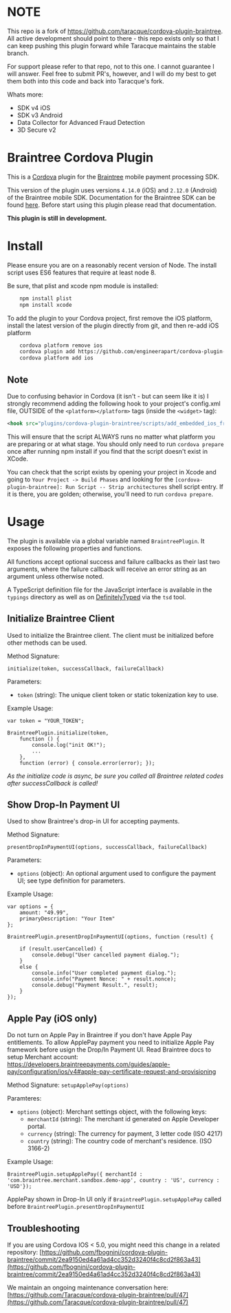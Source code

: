 # NOTE
This repo is a fork of https://github.com/taracque/cordova-plugin-braintree. All active development should point to there - this repo exists only so that I can keep pushing this plugin forward while Taracque maintains the stable branch.

For support please refer to that repo, not to this one. I cannot guarantee I will answer. Feel free to submit PR's, however, and I will do my best to get them both into this code and back into Taracque's fork.

Whats more:
- SDK v4 iOS
- SDK v3 Android
- Data Collector for Advanced Fraud Detection
- 3D Secure v2

# Braintree Cordova Plugin

This is a [Cordova](http://cordova.apache.org/) plugin for the [Braintree](https://www.braintreepayments.com/) mobile payment processing SDK.

This version of the plugin uses versions `4.14.0` (iOS) and `2.12.0` (Android) of the Braintree mobile SDK. Documentation for the Braintree SDK can be found [here](https://developers.braintreepayments.com/start/overview). Before start using this plugin please read that documentation.

**This plugin is still in development.**

# Install

Please ensure you are on a reasonably recent version of Node. The install script uses ES6 features that require at least node 8.

Be sure, that plist and xcode npm module is installed:
```bash
    npm install plist
    npm install xcode
```

To add the plugin to your Cordova project, first remove the iOS platform, install the latest version of the plugin directly from git, and then re-add iOS platform

```bash
    cordova platform remove ios
    cordova plugin add https://github.com/engineerapart/cordova-plugin-braintree
    cordova platform add ios
```

## Note
Due to confusing behavior in Cordova (it isn't - but can seem like it is) I strongly recommend adding the following hook to your project's config.xml file, OUTSIDE of the `<platform></platform>` tags (inside the `<widget>` tag):

``` xml
<hook src="plugins/cordova-plugin-braintree/scripts/add_embedded_ios_frameworks.js" type="before_prepare" />
```

This will ensure that the script ALWAYS runs no matter what platform you are preparing or at what stage. You should only need to run `cordova prepare` once after running npm install if you find that the script doesn't exist in XCode.

You can check that the script exists by opening your project in Xcode and going to `Your Project -> Build Phases` and looking for the `[cordova-plugin-braintree]: Run Script -- Strip architectures` shell script entry. If it is there, you are golden; otherwise, you'll need to run `cordova prepare`.


# Usage

The plugin is available via a global variable named `BraintreePlugin`. It exposes the following properties and functions.

All functions accept optional success and failure callbacks as their last two arguments, where the failure callback will receive an error string as an argument unless otherwise noted.

A TypeScript definition file for the JavaScript interface is available in the `typings` directory as well as on [DefinitelyTyped](https://github.com/borisyankov/DefinitelyTyped) via the `tsd` tool.

## Initialize Braintree Client ##

Used to initialize the Braintree client. The client must be initialized before other methods can be used.

Method Signature:

`initialize(token, successCallback, failureCallback)`

Parameters:

* `token` (string): The unique client token or static tokenization key to use.

Example Usage:

```
var token = "YOUR_TOKEN";

BraintreePlugin.initialize(token,
    function () {
        console.log("init OK!");
        ...
    },
    function (error) { console.error(error); });
```
*As the initialize code is async, be sure you called all Braintree related codes after successCallback is called!*

## Show Drop-In Payment UI ##

Used to show Braintree's drop-in UI for accepting payments.

Method Signature:

`presentDropInPaymentUI(options, successCallback, failureCallback)`

Parameters:

* `options` (object): An optional argument used to configure the payment UI; see type definition for parameters.

Example Usage:

```
var options = {
    amount: "49.99",
    primaryDescription: "Your Item"
};

BraintreePlugin.presentDropInPaymentUI(options, function (result) {

    if (result.userCancelled) {
        console.debug("User cancelled payment dialog.");
    }
    else {
        console.info("User completed payment dialog.");
        console.info("Payment Nonce: " + result.nonce);
        console.debug("Payment Result.", result);
    }
});
```

## Apple Pay (iOS only) ##

Do not turn on Apple Pay in Braintree if you don't have Apple Pay entitlements.
To allow ApplePay payment you need to initialize Apple Pay framework before usign the Drop/In Payment UI. Read Braintree docs to setup Merchant account: https://developers.braintreepayments.com/guides/apple-pay/configuration/ios/v4#apple-pay-certificate-request-and-provisioning

Method Signature:
`setupApplePay(options)`

Paramteres:

* `options` (object): Merchant settings object, with the following keys:
    *   `merchantId` (string): The merchant id generated on Apple Developer portal.
    *   `currency` (string): The currency for payment, 3 letter code (ISO 4217)
    *   `country` (string): The country code of merchant's residence. (ISO 3166-2)

Example Usage:

```
BraintreePlugin.setupApplePay({ merchantId : 'com.braintree.merchant.sandbox.demo-app', country : 'US', currency : 'USD'});
```

ApplePay shown in Drop-In UI only if `BraintreePlugin.setupApplePay` called before `BraintreePlugin.presentDropInPaymentUI`

## Troubleshooting
If you are using Cordova IOS < 5.0, you might need this change in a related repository:
[https://github.com/fbognini/cordova-plugin-braintree/commit/2ea9150ed4a61ad4cc352d3240f4c8cd2f863a43](https://github.com/fbognini/cordova-plugin-braintree/commit/2ea9150ed4a61ad4cc352d3240f4c8cd2f863a43)

We maintain an ongoing maintenance conversation here:
[https://github.com/Taracque/cordova-plugin-braintree/pull/47](https://github.com/Taracque/cordova-plugin-braintree/pull/47)
